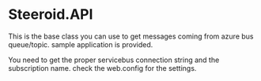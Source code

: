# Steeroid.API
This is the base class you can use to get messages coming from azure bus queue/topic.
sample application is provided.

You need to get the proper servicebus connection string and the subscription name.
check the web.config for the settings.
